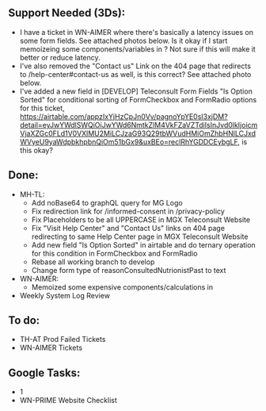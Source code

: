 ## Support Needed (3Ds):
  - I have a ticket in WN-AIMER where there's basically a latency issues on some form fields. See attached photos below. Is it okay if I start memoizeing some components/variables in <GeneratedForm>? Not sure if this will make it better or reduce latency.
  - I've also removed the "Contact us" Link on the 404 page that redirects to /help-center#contact-us as well, is this correct? See attached photo below.
  - I've added a new field in [DEVELOP] Teleconsult Form Fields "Is Option Sorted" for conditional sorting of FormCheckbox and FormRadio options for this ticket, https://airtable.com/appzIxYjHzCpJn0Vv/pagnoYpYE0sI3xjDM?detail=eyJwYWdlSWQiOiJwYWd6NmtkZlM4VkFZaVZTdiIsInJvd0lkIjoicmVjaXZGc0FLd1V0VXlMU2MiLCJzaG93Q29tbWVudHMiOmZhbHNlLCJxdWVyeU9yaWdpbkhpbnQiOm51bGx9&uxBEo=reclRhYGDDCEybgLF, is this okay?
## Done:
  - MH-TL:
    - Add noBase64 to graphQL query for MG Logo
    - Fix redirection link for /informed-consent in /privacy-policy
    - Fix Placeholders to be all UPPERCASE in MGX Teleconsult Website
    - Fix "Visit Help Center" and "Contact Us" links on 404 page redirecting to same Help Center page in MGX Teleconsult Website
    - Add new field "Is Option Sorted" in airtable and do ternary operation for this condition in FormCheckbox and FormRadio
    - Rebase all working branch to develop
    - Change form type of reasonConsultedNutrionistPast to text
  - WN-AIMER:
    - Memoized some expensive components/calculations in <GeneratedForm>
  - Weekly System Log Review
## To do:
  - TH-AT Prod Failed Tickets
  - WN-AIMER Tickets
## Google Tasks:
  - 1
  - WN-PRIME Website Checklist
